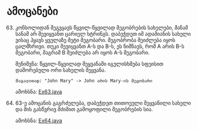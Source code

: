 # ამოცანები

63. კონსოლიდან შეგვყავს წყვილ-წყვილად მეგობრების სახელები, მანამ სანამ არ შევიყვანთ ცარიელ სტრინგს. დაბეჭდეთ იმ ადამიანის სახელი ვისაც ჰყავს ყველაზე მეტი მეგობარი. მეგობრობა შეიძლება იყოს ცალმხრივი. თუკი შევიყვანთ A-ს და B-ს, ეს ნიშნავს, რომ A არის B-ს მეგობარი, მაგრამ B შეიძლება არ იყოს A-ს მეგობარი.
    
    შენიშვნა: წყვილ-წყვილად შეყვანაში იგულისხმება სფეისით დაშორებული ორი სახელის შეყვანა. 
    
        მაგალითად: "John Mary" -> John არის Mary-ის მეგობარი

    ამოხსნა: [Ex63.java](Ex63.java)

64. 63-ე ამოცანის გაგრძელება, დაბეჭდეთ თითოეული შეყვანილი სახელი და მის გასწვრივ მძიმით გამოყოფილი მეგობრების სია.

    ამოხსნა: [Ex64.java](Ex64.java)
